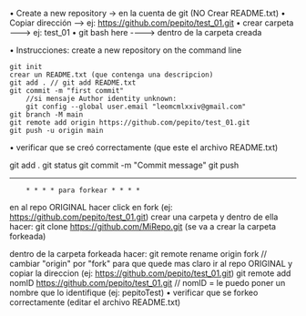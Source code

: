 •	Create a new repository -> en la cuenta de git (NO Crear README.txt)
•	Copiar dirección      --> ej: https://github.com/pepito/test_01.git
•	crear carpeta       ---> ej: test_01
•	git bash here     ----> dentro de la carpeta creada

•	Instrucciones: create a new repository on the command line

	git init
	crear un README.txt (que contenga una descripcion)
	git add . // git add README.txt
	git commit -m "first commit"
		//si mensaje Author identity unknown:
		git config --global user.email "leomcmlxxiv@gmail.com"
	git branch -M main
	git remote add origin https://github.com/pepito/test_01.git
	git push -u origin main

•	verificar que se creó correctamente (que este el archivo README.txt)

git add .
git status
git commit -m "Commit message"
git push


*******************************************************
 		* * * * para forkear * * * *  
 en al repo ORIGINAL hacer click en fork (ej: https://github.com/pepito/test_01.git)
 crear una carpeta y dentro de ella hacer:
 git clone https://github.com/MiRepo.git (se va a crear la carpeta forkeada)

 dentro de la carpeta forkeada hacer:
 git remote rename origin fork // cambiar "origin" por "fork" para que quede mas claro
 ir al repo ORIGINAL y copiar la direccion (ej: https://github.com/pepito/test_01.git)
 git remote add nomID https://github.com/pepito/test_01.git 
 // nomID = le puedo poner un nombre que lo identifique (ej: pepitoTest)
•	verificar que se forkeo correctamente (editar el archivo README.txt)










